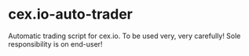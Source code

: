 # cex.io-auto-trader
Automatic trading script for cex.io. To be used very, very carefully! Sole responsibility is on end-user!
